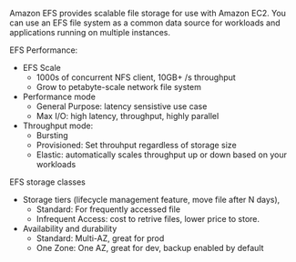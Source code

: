 Amazon EFS provides scalable file storage for use with Amazon EC2. You can use an EFS file system as a common data source for workloads and applications running on multiple instances.

EFS Performance:
- EFS Scale
	- 1000s of concurrent NFS client,  10GB+ /s throughput
	- Grow to petabyte-scale network file system
- Performance mode
	- General Purpose: latency sensistive use case
	- Max I/O: high latency, throughput, highly parallel
- Throughput mode:
	- Bursting
	- Provisioned: Set throuhput regardless of storage size
	- Elastic: automatically scales throughput up or down based on your workloads

EFS storage classes
- Storage tiers (lifecycle management feature, move file after N days),
	- Standard: For frequently accessed file
	- Infrequent Access: cost to retrive files, lower price to store.
- Availability and durability
	- Standard: Multi-AZ, great for prod
	- One Zone: One AZ, great for dev, backup enabled by default



